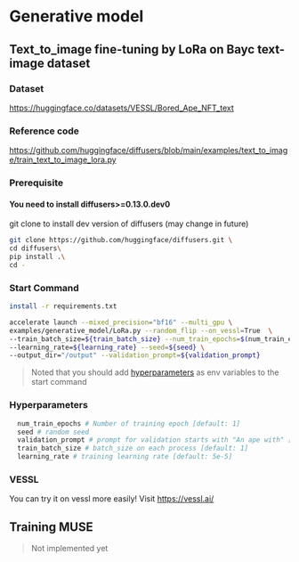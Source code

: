 # Generative model

## Text_to_image fine-tuning by LoRa on Bayc text-image dataset

### Dataset 
https://huggingface.co/datasets/VESSL/Bored_Ape_NFT_text

### Reference code 
https://github.com/huggingface/diffusers/blob/main/examples/text_to_image/train_text_to_image_lora.py

### Prerequisite

#### You need to install diffusers>=0.13.0.dev0
git clone to install dev version of diffusers (may change in future)
```bash
git clone https://github.com/huggingface/diffusers.git \
cd diffusers\
pip install .\
cd -
```

### Start Command
```bash
install -r requirements.txt 

accelerate launch --mixed_precision="bf16" --multi_gpu \
examples/generative_model/LoRa.py --random_flip --on_vessl=True  \
--train_batch_size=${train_batch_size} --num_train_epochs=$(num_train_epochs)  \
--learning_rate=${learning_rate} --seed=${seed} \
--output_dir="/output" --validation_prompt=${validation_prompt} 

```


> Noted that you should add [hyperparameters](../README.md) as env variables to the start command

### Hyperparameters
  ```bash
    num_train_epochs # Number of training epoch [default: 1]
    seed # random seed
    validation_prompt # prompt for validation starts with "An ape with" [ex "An ape with red hair and bored eyes"] 
    train_batch_size # batch_size on each process [default: 1] 
    learning_rate # training learning rate [default: 5e-5]
   ```

### VESSL
You can try it on vessl more easily! Visit https://vessl.ai/ 

## Training MUSE

>    Not implemented yet 


